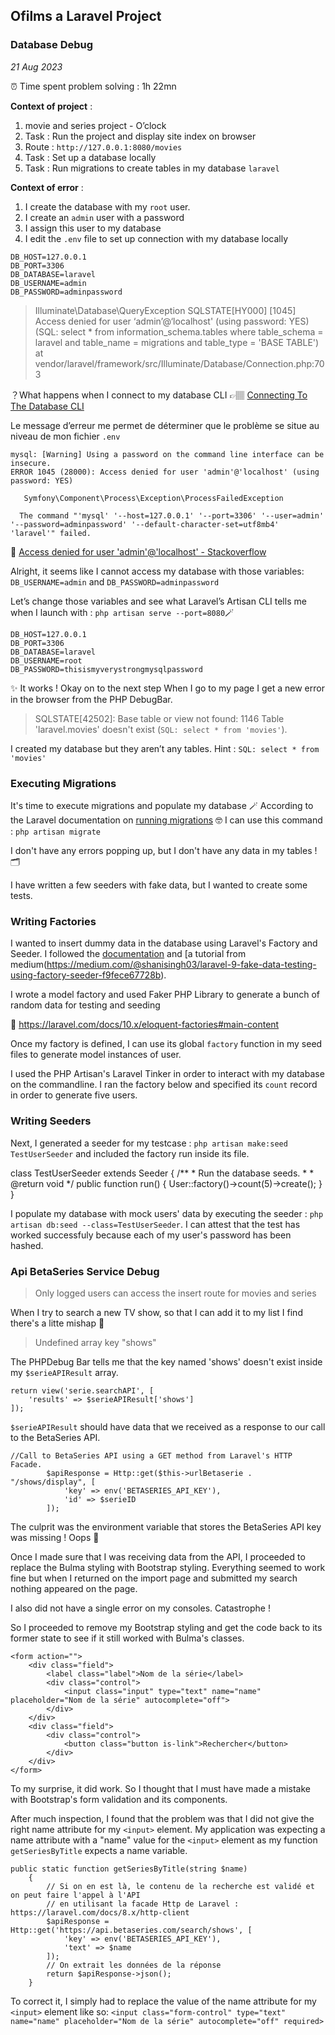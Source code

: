 ## Ofilms a Laravel Project

### Database Debug

_21 Aug 2023_

⏰ Time spent problem solving : 1h 22mn

**Context of project** : 
1. movie and series project - O’clock 
2. Task : Run the project and display site index on browser
3. Route : `http://127.0.0.1:8080/movies`
4. Task : Set up a database locally 
5. Task : Run migrations to create tables in my database `laravel`

**Context of error** : 
1. I create the database with my `root` user.
2.  I create an `admin` user with a password
3. I assign this user to my database 
4. I edit the `.env` file to set up connection with my database locally

```DB_CONNECTION=mysql
DB_HOST=127.0.0.1
DB_PORT=3306
DB_DATABASE=laravel
DB_USERNAME=admin
DB_PASSWORD=adminpassword
```

> Illuminate\Database\QueryException SQLSTATE[HY000] [1045] Access denied for user ‘admin’@‘localhost' (using password: YES) (SQL: select * from information_schema.tables where table_schema = laravel and table_name = migrations and table_type = 'BASE TABLE') at vendor/laravel/framework/src/Illuminate/Database/Connection.php:703

？What happens when I connect to my database CLI
👉🏽 [Connecting To The Database CLI](https://laravel.com/docs/8.x/database#connecting-to-the-database-cli)

Le message d’erreur me permet de déterminer que le problème se situe au niveau de mon fichier `.env`

```
mysql: [Warning] Using a password on the command line interface can be insecure.
ERROR 1045 (28000): Access denied for user 'admin'@'localhost' (using password: YES)

   Symfony\Component\Process\Exception\ProcessFailedException 

  The command "'mysql' '--host=127.0.0.1' '--port=3306' '--user=admin' '--password=adminpassword' '--default-character-set=utf8mb4' 'laravel'" failed.
```

🔖 [Access denied for user 'admin'@'localhost' - Stackoverflow](https://stackoverflow.com/questions/43169240/php-artisan-migrate-sqlstatehy000-1045-access-denied-for-user-laravell)

Alright, it seems like I cannot access my database with those variables: `DB_USERNAME=admin` and `DB_PASSWORD=adminpassword`

Let’s change those variables and see what Laravel’s Artisan CLI tells me when I launch with : `php artisan serve --port=8080`🪄

```DB_CONNECTION=mysql
DB_HOST=127.0.0.1
DB_PORT=3306
DB_DATABASE=laravel
DB_USERNAME=root
DB_PASSWORD=thisismyverystrongmysqlpassword
```

✨ It works ! Okay on to the next step
When I go to my page I get a new error in the browser from the PHP DebugBar.

> SQLSTATE[42502]: Base table or view not found: 1146 Table 'laravel.movies' doesn't exist (`SQL: select * from 'movies'`).

I created my database but they aren’t any tables.
Hint : `SQL: select * from 'movies'`

### Executing Migrations

It's time to execute migrations and populate my database 🪄
According to the Laravel documentation on [running migrations](https://laravel.com/docs/8.x/migrations#running-migrations) 🤓 I can use this command : `php artisan migrate`

I don't have any errors popping up, but I don't have any data in my tables ! 🗂 

I have written a few seeders with fake data, but I wanted to create some tests. 

### Writing Factories 

I wanted to insert dummy data in the database using Laravel's Factory and Seeder. I followed the [documentation](https://laravel.com/docs/5.7/database-testing#writing-factories) and [a tutorial from medium(https://medium.com/@shanisingh03/laravel-9-fake-data-testing-using-factory-seeder-f9fece67728b). 

I wrote a model factory and used Faker PHP Library to generate a bunch of random data for testing and seeding

🔖 https://laravel.com/docs/10.x/eloquent-factories#main-content

Once my factory is defined, I can use its global `factory` function in my seed files to generate model instances of user. 

I used the PHP Artisan's Laravel Tinker in order to interact with my database on the commandline. I ran the factory below and specified its `count` record in order to generate five users. 

### Writing Seeders

Next, I generated a seeder for my testcase : `php artisan make:seed TestUserSeeder` and included the factory run inside its file. 

class TestUserSeeder extends Seeder
{
    /**
     * Run the database seeds.
     *
     * @return void
     */
    public function run()
    {
        User::factory()->count(5)->create();
    }
}

I populate my database with mock users' data by executing the seeder : `php artisan db:seed --class=TestUserSeeder`.
I can attest that the test has worked successfuly because each of my user's password has been hashed. 

### Api BetaSeries Service Debug

>Only logged users can access the insert route for movies and series 

When I try to search a new TV show, so that I can add it to my list I find there's a litte mishap 🐞

> Undefined array key "shows"

The PHPDebug Bar tells me that the key named 'shows' doesn't exist inside my `$serieAPIResult` array. 

```
return view('serie.searchAPI', [
	'results' => $serieAPIResult['shows']
]);

```

`$serieAPIResult` should have data that we received as a response to our call to the BetaSeries API. 

```
//Call to BetaSeries API using a GET method from Laravel's HTTP Facade.
        $apiResponse = Http::get($this->urlBetaserie . "/shows/display", [
            'key' => env('BETASERIES_API_KEY'),
            'id' => $serieID
        ]);
```

The culprit was the environment variable that stores the BetaSeries API key was missing ! Oops 🙈

Once I made sure that I was receiving data from the API, I proceeded to replace the Bulma styling with Bootstrap styling. 
Everything seemed to work fine but when I returned on the import page and submitted my search nothing appeared on the page. 

I also did not have a single error on my consoles. Catastrophe ! 

So I proceeded to remove my Bootstrap styling and get the code back to its former state to see if it still worked with Bulma's classes. 

```
<form action="">
    <div class="field">
        <label class="label">Nom de la série</label>
        <div class="control">
            <input class="input" type="text" name="name" placeholder="Nom de la série" autocomplete="off">
        </div>
    </div>
    <div class="field">
        <div class="control">
            <button class="button is-link">Rechercher</button>
        </div>
    </div>
</form>
```

To my surprise, it did work. So I thought that I must have made a mistake with Bootstrap's form validation and its components. 

After much inspection, I found that the problem was that I did not give the right name attribute for my `<input>` element. 
My application was expecting a name attribute with a "name" value for the `<input>` element as my function `getSeriesByTitle` expects a name variable. 

```
public static function getSeriesByTitle(string $name)
    {
        // Si on en est là, le contenu de la recherche est validé et on peut faire l'appel à l'API
        // en utilisant la facade Http de Laravel : https://laravel.com/docs/8.x/http-client
        $apiResponse = Http::get('https://api.betaseries.com/search/shows', [
            'key' => env('BETASERIES_API_KEY'),
            'text' => $name
        ]);
        // On extrait les données de la réponse
        return $apiResponse->json();
    }
```

To correct it, I simply had to replace the value of the name attribute for my `<input>` element like so: `<input class="form-control" type="text" name="name" placeholder="Nom de la série" autocomplete="off" required>`
